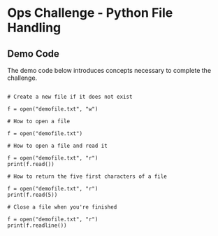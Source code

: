# Ops Challenge - Python File Handling

## Demo Code

The demo code below introduces concepts necessary to complete the challenge. 

```

# Create a new file if it does not exist

f = open("demofile.txt", "w")

# How to open a file

f = open("demofile.txt")

# How to open a file and read it

f = open("demofile.txt", "r")
print(f.read())

# How to return the five first characters of a file

f = open("demofile.txt", "r")
print(f.read(5))

# Close a file when you're finished

f = open("demofile.txt", "r")
print(f.readline())

```

